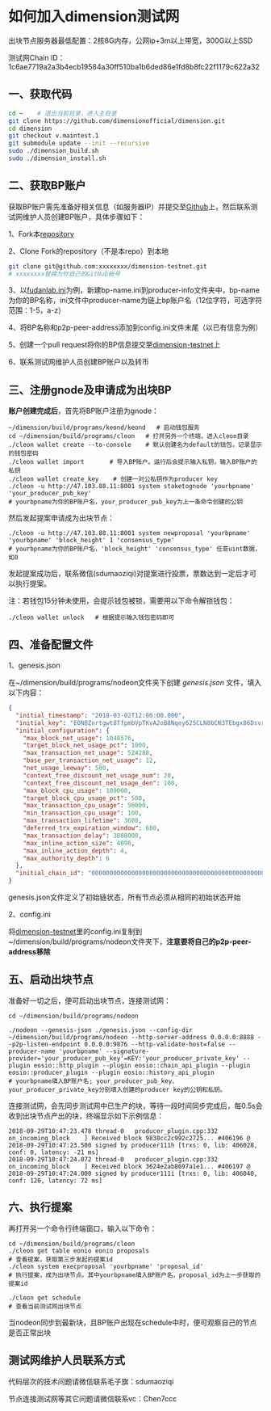 # 如何加入dimension测试网

出块节点服务器最低配置：2核8G内存，公网ip+3m以上带宽，300G以上SSD

测试网Chain ID：1c6ae7719a2a3b4ecb19584a30ff510ba1b6ded86e1fd8b8fc22f1179c622a32

## 一、获取代码

```sh
cd ~    # 退出当前目录，进入主目录
git clone https://github.com/dimensionofficial/dimension.git
cd dimension
git checkout v.maintest.1
git submodule update --init --recursive
sudo ./dimension_build.sh
sudo ./dimension_install.sh
```



## 二、获取BP账户

获取BP账户需先准备好相关信息（如服务器IP）并提交至[Github](https://github.com/dimensionofficial/dimension-testnet)上，然后联系测试网维护人员创建BP账户，具体步骤如下：

1、Fork本[repository](https://github.com/dimensionofficial/dimension-testnet)

2、Clone Fork的repository（不是本repo）到本地

```sh
git clone git@github.com:xxxxxxxx/dimension-testnet.git 
# xxxxxxxx替换为你自己的GitHub帐号
```

3、以[fudanlab.ini](https://github.com/dimensionofficial/dimension-testnet/blob/master/producer-info/fudanlab.ini)为例，新建bp-name.ini到producer-info文件夹中，bp-name为你的BP名称，ini文件中producer-name为链上bp账户名（12位字符，可选字符范围：1-5，a-z）

4、将BP名称和p2p-peer-address添加到config.ini文件末尾（以已有信息为例）

5、创建一个pull request将你的BP信息提交至[dimension-testnet](https://github.com/dimensionofficial/dimension-testnet)上

6、联系测试网维护人员创建BP账户以及转币



## 三、注册gnode及申请成为出块BP

**账户创建完成后**，首先将BP账户注册为gnode：

```shell
~/dimension/build/programs/keond/keond   # 启动钱包服务
cd ~/dimension/build/programs/cleon   # 打开另外一个终端，进入cleon目录
./cleon wallet create --to-console    # 默认创建名为default的钱包，记录显示的钱包密码
./cleon wallet import       # 导入BP账户。运行后会提示输入私钥，输入BP账户的私钥
./cleon wallet create_key    # 创建一对公私钥作为producer key
./cleon -u http://47.103.88.11:8001 system staketognode 'yourbpname' 'your_producer_pub_key' 
# yourbpname为你的BP账户名，your_producer_pub_key为上一条命令创建的公钥
```

然后发起提案申请成为出块节点：

```shell
./cleon -u http://47.103.88.11:8001 system newproposal 'yourbpname' 'yourbpname' 'block_height' 1 'consensus_type'
# yourbpname为你的BP账户名，'block_height' 'consensus_type' 任意uint数据，如0
```

发起提案成功后，联系微信(sdumaoziqi)对提案进行投票，票数达到一定后才可以执行提案。

注：若钱包15分钟未使用，会提示钱包被锁，需要用以下命令解锁钱包：
```shell
./cleon wallet unlock   # 根据提示输入钱包密码即可
```


## 四、准备配置文件

1、genesis.json

在~/dimension/build/programs/nodeon文件夹下创建 *genesis.json* 文件，填入以下内容：

```json
{
  "initial_timestamp": "2018-03-02T12:00:00.000",
  "initial_key": "EON8Znrtgwt8TfpmbVpTKvA2oB8Nqey625CLN8bCN3TEbgx86Dsvr",
  "initial_configuration": {
    "max_block_net_usage": 1048576,
    "target_block_net_usage_pct": 1000,
    "max_transaction_net_usage": 524288,
    "base_per_transaction_net_usage": 12,
    "net_usage_leeway": 500,
    "context_free_discount_net_usage_num": 20,
    "context_free_discount_net_usage_den": 100,
    "max_block_cpu_usage": 100000,
    "target_block_cpu_usage_pct": 500,
    "max_transaction_cpu_usage": 50000,
    "min_transaction_cpu_usage": 100,
    "max_transaction_lifetime": 3600,
    "deferred_trx_expiration_window": 600,
    "max_transaction_delay": 3888000,
    "max_inline_action_size": 4096,
    "max_inline_action_depth": 4,
    "max_authority_depth": 6
  },
  "initial_chain_id": "0000000000000000000000000000000000000000000000000000000000000000"
}
```

genesis.json文件定义了初始链状态，所有节点必须从相同的初始状态开始

2、config.ini

将[dimension-testnet](https://github.com/dimensionofficial/dimension-testnet)里的config.ini复制到~/dimension/build/programs/nodeon文件夹下，**注意要将自己的p2p-peer-address移除**



## 五、启动出块节点

准备好一切之后，便可启动出块节点，连接测试网：

```shell
cd ~/dimension/build/programs/nodeon

./nodeon --genesis-json ./genesis.json --config-dir ~/dimension/build/programs/nodeon --http-server-address 0.0.0.0:8888 --p2p-listen-endpoint 0.0.0.0:9876 --http-validate-host=false --producer-name 'yourbpname' --signature-provider='your_producer_pub_key'=KEY:'your_producer_private_key' --plugin eosio::http_plugin --plugin eosio::chain_api_plugin --plugin eosio::producer_plugin --plugin eosio::history_api_plugin
# yourbpname填入BP账户名; your_producer_pub_key、your_producer_private_key分别填入创建的producer key的公钥和私钥。
```

连接测试网，会先同步测试网中已生产的块，等待一段时间同步完成后，每0.5s会收到出块节点产出的块，终端显示如下示例信息：
```
2018-09-29T10:47:23.478 thread-0   producer_plugin.cpp:332       on_incoming_block    ] Received block 9838cc2c992c2725... #406196 @ 2018-09-29T10:47:23.500 signed by producer111h [trxs: 0, lib: 406028, conf: 0, latency: -21 ms]
2018-09-29T10:47:24.072 thread-0   producer_plugin.cpp:332       on_incoming_block    ] Received block 3624e2ab8697a1e1... #406197 @ 2018-09-29T10:47:24.000 signed by producer111i [trxs: 0, lib: 406040, conf: 120, latency: 72 ms]
```



## 六、执行提案

再打开另一个命令行终端窗口，输入以下命令：

```shell
cd ~/dimension/build/programs/cleon
./cleon get table eonio eonio proposals 
# 查看提案，获取第三步发起的提案id
./cleon system execproposal 'yourbpname' 'proposal_id'
# 执行提案，成为出块节点。其中yourbpname填入BP账户名，proposal_id为上一步获取的提案id

./cleon get schedule 
# 查看当前测试网出块节点
```
当nodeon同步到最新块，且BP账户出现在schedule中时，便可观察自己的节点是否正常出块





## 测试网维护人员联系方式

代码层次的技术问题请微信联系毛子旗：sdumaoziqi

节点连接测试网等其它问题请微信联系vc：Chen7ccc
